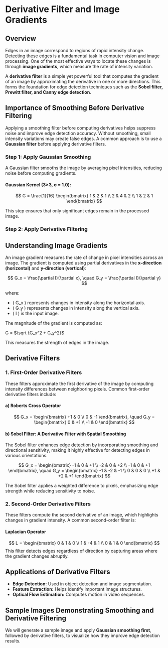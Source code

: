 # Derivative Filter and Image Gradients

## Overview
Edges in an image correspond to regions of rapid intensity change. Detecting these edges is a fundamental task in computer vision and image processing. One of the most effective ways to locate these changes is through **image gradients**, which measure the rate of intensity variation.

A **derivative filter** is a simple yet powerful tool that computes the gradient of an image by approximating the derivative in one or more directions. This forms the foundation for edge detection techniques such as the **Sobel filter, Prewitt filter, and Canny edge detection**.

## Importance of Smoothing Before Derivative Filtering
Applying a smoothing filter before computing derivatives helps suppress noise and improve edge detection accuracy. Without smoothing, small intensity variations may create false edges. A common approach is to use a **Gaussian filter** before applying derivative filters.

### **Step 1: Apply Gaussian Smoothing**
A Gaussian filter smooths the image by averaging pixel intensities, reducing noise before computing gradients.

#### **Gaussian Kernel (3×3, σ = 1.0):**
$$
G = \frac{1}{16} \begin{bmatrix} 
1 & 2 & 1 \\
2 & 4 & 2 \\
1 & 2 & 1 
\end{bmatrix}
$$

This step ensures that only significant edges remain in the processed image.

### **Step 2: Apply Derivative Filtering**
## Understanding Image Gradients
An image gradient measures the rate of change in pixel intensities across an image. The gradient is computed using partial derivatives in the **x-direction (horizontal)** and **y-direction (vertical)**:

$$
G_x = \frac{\partial I}{\partial x}, \quad G_y = \frac{\partial I}{\partial y}
$$

where:
- \( G_x \) represents changes in intensity along the horizontal axis.
- \( G_y \) represents changes in intensity along the vertical axis.
- \( I \) is the input image.

The magnitude of the gradient is computed as:

G = $`\sqrt {G_x^2 + G_y^2}`$

This measures the strength of edges in the image.

## Derivative Filters
### 1. First-Order Derivative Filters
These filters approximate the first derivative of the image by computing intensity differences between neighboring pixels. Common first-order derivative filters include:

#### a) **Roberts Cross Operator**
$$
G_x = \begin{bmatrix} 
+1 & 0 \\
 0 & -1 
 \end{bmatrix}, \quad G_y = \begin{bmatrix}
0 & +1 \\
-1 & 0 
\end{bmatrix}
$$
#### b) **Sobel Filter: A Derivative Filter with Spatial Smoothing**
The Sobel filter enhances edge detection by incorporating smoothing and directional sensitivity, making it highly effective for detecting edges in various orientations.

$$
G_x = \begin{bmatrix} 
-1 & 0 & +1 \\
-2 & 0 & +2 \\
-1 & 0 & +1 
 \end{bmatrix}, \quad G_y = \begin{bmatrix} 
-1 & -2 & -1 \\ 
0 & 0 & 0 \\ 
+1 & +2 & +1 
\end{bmatrix}
$$

The Sobel filter applies a weighted difference to pixels, emphasizing edge strength while reducing sensitivity to noise.

### 2. Second-Order Derivative Filters
These filters compute the second derivative of an image, which highlights changes in gradient intensity. A common second-order filter is:

#### **Laplacian Operator**
$$
L = \begin{bmatrix} 
0 & 1 & 0 \\
1 & -4 & 1 \\
0 & 1 & 0 
\end{bmatrix}
$$
This filter detects edges regardless of direction by capturing areas where the gradient changes abruptly.

## Applications of Derivative Filters
- **Edge Detection:** Used in object detection and image segmentation.
- **Feature Extraction:** Helps identify important image structures.
- **Optical Flow Estimation:** Computes motion in video sequences.

## Sample Images Demonstrating Smoothing and Derivative Filtering
We will generate a sample image and apply **Gaussian smoothing first**, followed by derivative filters, to visualize how they improve edge detection results.


